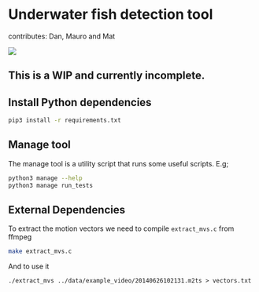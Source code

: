 # Underwater fish detection tool
contributes: Dan, Mauro and Mat 

![](fish.gif)

## This is a WIP and currently incomplete. 

## Install Python dependencies

```bash
pip3 install -r requirements.txt

```

## Manage tool

The manage tool is a utility script that runs some useful scripts. E.g;

```bash
python3 manage --help
python3 manage run_tests
```


## External Dependencies

To extract the motion vectors we need to compile `extract_mvs.c` from ffmpeg

```bash
make extract_mvs.c
```

And to use it
```
./extract_mvs ../data/example_video/20140626102131.m2ts > vectors.txt

```
